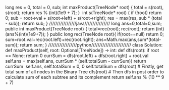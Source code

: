 long res = 0, total = 0, sub;
int maxProduct(TreeNode* root) {
total = s(root), s(root);
return res % (int)(1e9 + 7);
}
​
int s(TreeNode* root) {
if (!root) return 0;
sub = root->val + s(root->left) + s(root->right);
res = max(res, sub * (total - sub));
return sub;
}
/////////////////java////////////////
long ans=0,total=0,sum;
public int maxProduct(TreeNode root) {
total=rec(root);
rec(root);
return (int)(ans%(int)(1e9+7));
}
public long rec(TreeNode root){
if(root==null) return 0;
sum=root.val+rec(root.left)+rec(root.right);
ans=Math.max(ans,sum*(total-sum));
return  sum;
}
//////////////////python/////////////////////////
class Solution:
def maxProduct(self, root: Optional[TreeNode]) -> int:
def dfs(root):
if root == None: return 0
currSum = dfs(root.left) + dfs(root.right) + root.val
self.ans = max(self.ans, currSum * (self.totalSum - currSum))
return currSum
​
self.ans, self.totalSum = 0, 0
self.totalSum = dfs(root)  # Firstly, get total sum of all nodes in the Binary Tree
dfs(root)  # Then dfs in post order to calculate sum of each subtree and its complement
return self.ans % (10 ** 9 + 7)